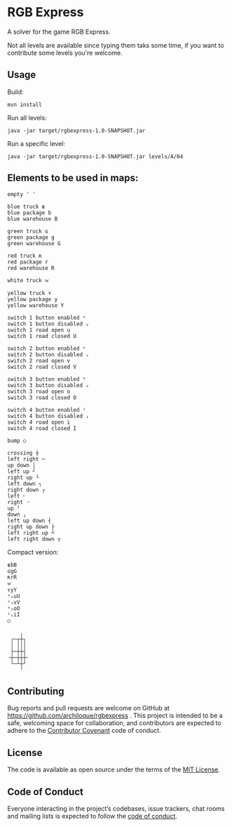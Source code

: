 # RGB Express

A solver for the game RGB Express.

Not all levels are available since typing them taks some time, if you want to contribute some levels you're welcome.

## Usage

Build:

```
mvn install
```

Run all levels:
```
java -jar target/rgbexpress-1.0-SNAPSHOT.jar 
```

Run a specific level:
```
java -jar target/rgbexpress-1.0-SNAPSHOT.jar levels/A/04
```

## Elements to be used in maps:

```
empty ' '

blue truck ʙ
blue package b
blue warehouse B

green truck ɢ
green package g
green warehouse G

red truck ʀ
red package r
red warehouse R

white truck ᴡ

yellow truck ʏ
yellow package y
yellow warehouse Y

switch 1 button enabled ᵘ
switch 1 button disabled ᵤ
switch 1 road open u
switch 1 road closed U

switch 2 button enabled ᵛ
switch 2 button disabled ᵥ
switch 2 road open v
switch 2 road closed V

switch 3 button enabled ᵒ
switch 3 button disabled ₒ
switch 3 road open o
switch 3 road closed O
    
switch 4 button enabled ⁱ
switch 4 button disabled ᵢ
switch 4 road open i
switch 4 road closed I

bump ○

crossing ┼
left right ─
up down │
left up ┘
right up └
left down ┐
right down ┌
left ╴
right ╶
up ╵
down ╷
left up down ┤
right up down ├
left right up ┴
left right down ┬
```

Compact version:
```
ʙbB
ɢgG
ʀrR
ᴡ
ʏyY
ᵘᵤuU
ᵛᵥvV
ᵒₒoO
ⁱᵢiI
○
    
    ╷  
 ┌─┬┼┐ 
 │ │││ 
 ├─┼┼┤ 
╶┼─┼┼┼╴
 └─┴┼┘ 
    ╵ 
```
 
## Contributing

Bug reports and pull requests are welcome on GitHub at https://github.com/archiloque/rgbexpress .
This project is intended to be a safe, welcoming space for collaboration, and contributors are expected to adhere to the [Contributor Covenant](http://contributor-covenant.org) code of conduct.

## License

The code is available as open source under the terms of the [MIT License](https://opensource.org/licenses/MIT).

## Code of Conduct

Everyone interacting in the project’s codebases, issue trackers, chat rooms and mailing lists is expected to follow the [code of conduct](https://github.com/archiloque/rgbexpress/blob/master/CODE_OF_CONDUCT.md).
